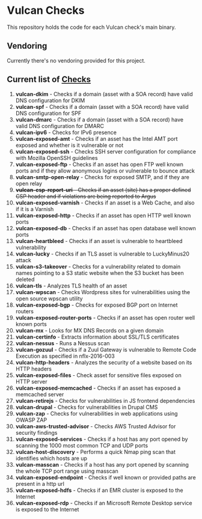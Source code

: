 # Vulcan Checks
This repository holds the code for each Vulcan check's main binary.

## Vendoring
Currently there's no vendoring provided for this project.

## Current list of [Checks](https://github.com/adevinta/vulcan-checks/tree/master/cmd)
1. **vulcan-dkim** - Checks if a domain (asset with a SOA record) have valid DNS configuration for DKIM
2. **vulcan-spf** - Checks if a domain (asset with a SOA record) have valid DNS configuration for SPF
3. **vulcan-dmarc** - Checks if a domain (asset with a SOA record) have valid DNS configuration for DMARC
4. **vulcan-ipv6** - Checks for IPv6 presence
5. **vulcan-exposed-amt** - Checks if an asset has the Intel AMT port exposed and whether is it vulnerable or not
6. **vulcan-exposed-ssh** - Checks SSH server configuration for compliance with Mozilla OpenSSH guidelines
7. **vulcan-exposed-ftp** - Checks if an asset has open FTP well known ports and if they allow anonymous logins or vulnerable to bounce attack
8. **vulcan-smtp-open-relay** - Checks for exposed SMTP, and if they are open relay
9. ~~**vulcan-csp-report-uri** - Checks if an asset (site) has a proper defined CSP header and if violations are being reported to Argus~~
10. **vulcan-exposed-varnish** - Checks if an asset is a Web Cache, and also if it is a Varnish
11. **vulcan-exposed-http** - Checks if an asset has open HTTP well known ports
12. **vulcan-exposed-db** - Checks if an asset has open database well known ports
13. **vulcan-heartbleed** - Checks if an asset is vulnerable to heartbleed vulnerability
14. **vulcan-lucky** - Checks if an TLS asset is vulnerable to LuckyMinus20 attack
15. **vulcan-s3-takeover** - Checks for a vulnerability related to domain names pointing to a S3 static website when the S3 bucket has been deleted
16. **vulcan-tls** - Analyzes TLS health of an asset
17. **vulcan-wpscan** - Checks Wordpress sites for vulnerabilities using the open source wpscan utility
18. **vulcan-exposed-bgp** - Checks for exposed BGP port on Internet routers
19. **vulcan-exposed-router-ports** - Checks if an asset has open router well known ports
20. **vulcan-mx** - Looks for MX DNS Records on a given domain
21. **vulcan-certinfo** - Extracts information about SSL/TLS certificates
22. **vulcan-nessus** - Runs a Nessus scan
23. **vulcan-gozuul** - Checks if a Zuul Gateway is vulnerable to Remote Code Execution as specified in nflx-2016-003
24. **vulcan-http-headers** - Analyzes the security of a website based on its HTTP headers
25. **vulcan-exposed-files** - Check asset for sensitive files exposed on HTTP server
26. **vulcan-exposed-memcached** - Checks if an asset has exposed a memcached server
27. **vulcan-retirejs** - Checks for vulnerabilities in JS frontend dependencies
28. **vulcan-drupal** - Checks for vulnerabilities in Drupal CMS
29. **vulcan-zap** - Checks for vulnerabilities in web applications using OWASP ZAP
30. **vulcan-aws-trusted-advisor** - Checks AWS Trusted Advisor for security findings
31. **vulcan-exposed-services** - Checks if a host has any port opened by scanning the 1000 most common TCP and UDP ports
32. **vulcan-host-discovery** - Performs a quick Nmap ping scan that identifies which hosts are up
33. **vulcan-masscan** - Checks if a host has any port opened by scanning the whole TCP port range using masscan
34. **vulcan-exposed-endpoint** - Checks if well known or provided paths are present in a http url
35. **vulcan-exposed-hdfs** - Checks if an EMR cluster is exposed to the Internet
36. **vulcan-exposed-rdp** - Checks if an Microsoft Remote Desktop service is exposed to the Internet
